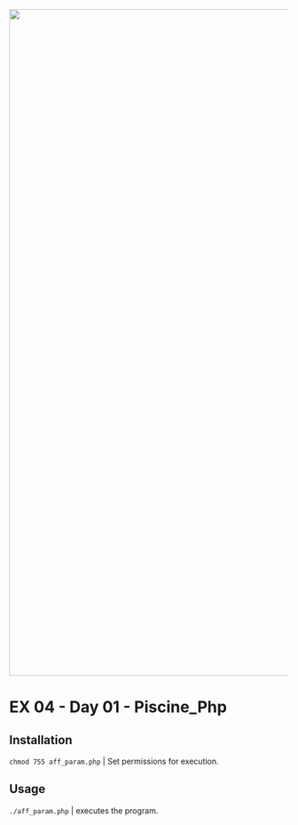 <img src="../../resources/images/aff_aram.png" width="1200">

# EX 04 - Day 01 - Piscine_Php

## Installation
`chmod 755 aff_param.php` | Set permissions for execution.

## Usage
`./aff_param.php` | executes the program.
